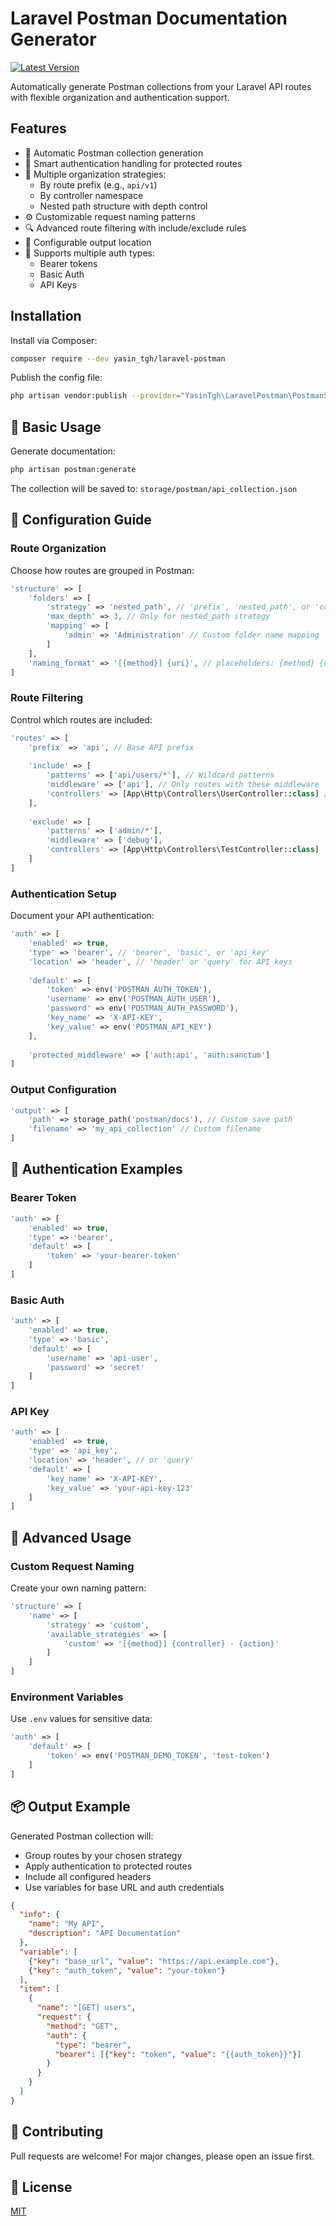 
# Laravel Postman Documentation Generator

[![Latest Version](https://img.shields.io/packagist/v/yasin_tgh/laravel-postman.svg?style=flat-square)](https://packagist.org/packages/yasin_tgh/laravel-postman)

Automatically generate Postman collections from your Laravel API routes with flexible organization and authentication support.

## Features

- 🚀 Automatic Postman collection generation
- 🔐 Smart authentication handling for protected routes
- 🔧 Multiple organization strategies:
  - By route prefix (e.g., `api/v1`)
  - By controller namespace
  - Nested path structure with depth control
- ⚙️ Customizable request naming patterns
- 🔍 Advanced route filtering with include/exclude rules
- 📂 Configurable output location
- 🔑 Supports multiple auth types:
  - Bearer tokens
  - Basic Auth
  - API Keys

## Installation

Install via Composer:

```bash
composer require --dev yasin_tgh/laravel-postman
```

Publish the config file:
```bash
php artisan vendor:publish --provider="YasinTgh\LaravelPostman\PostmanServiceProvider" --tag="postman-config"
```

## 🚀 Basic Usage

Generate documentation:
```bash
php artisan postman:generate
```

The collection will be saved to: `storage/postman/api_collection.json`

## 🔧 Configuration Guide

### Route Organization

Choose how routes are grouped in Postman:

```php
'structure' => [
    'folders' => [
        'strategy' => 'nested_path', // 'prefix', 'nested_path', or 'controller'
        'max_depth' => 3, // Only for nested_path strategy
        'mapping' => [
            'admin' => 'Administration' // Custom folder name mapping
        ]
    ],
    'naming_format' => '[{method}] {uri}', // placeholders: {method} {uri} {controller} {action}
]
```

### Route Filtering

Control which routes are included:

```php
'routes' => [
    'prefix' => 'api', // Base API prefix
    
    'include' => [
        'patterns' => ['api/users/*'], // Wildcard patterns
        'middleware' => ['api'], // Only routes with these middleware
        'controllers' => [App\Http\Controllers\UserController::class] // Specific controllers
    ],
    
    'exclude' => [
        'patterns' => ['admin/*'],
        'middleware' => ['debug'],
        'controllers' => [App\Http\Controllers\TestController::class]
    ]
]
```

### Authentication Setup

Document your API authentication:

```php
'auth' => [
    'enabled' => true,
    'type' => 'bearer', // 'bearer', 'basic', or 'api_key'
    'location' => 'header', // 'header' or 'query' for API keys
    
    'default' => [
        'token' => env('POSTMAN_AUTH_TOKEN'),
        'username' => env('POSTMAN_AUTH_USER'),
        'password' => env('POSTMAN_AUTH_PASSWORD'),
        'key_name' => 'X-API-KEY',
        'key_value' => env('POSTMAN_API_KEY')
    ],
    
    'protected_middleware' => ['auth:api', 'auth:sanctum']
]
```

### Output Configuration

```php
'output' => [
    'path' => storage_path('postman/docs'), // Custom save path
    'filename' => 'my_api_collection' // Custom filename
]
```

## 🔐 Authentication Examples

### Bearer Token
```php
'auth' => [
    'enabled' => true,
    'type' => 'bearer',
    'default' => [
        'token' => 'your-bearer-token'
    ]
]
```

### Basic Auth
```php
'auth' => [
    'enabled' => true,
    'type' => 'basic',
    'default' => [
        'username' => 'api-user',
        'password' => 'secret'
    ]
]
```

### API Key
```php
'auth' => [
    'enabled' => true,
    'type' => 'api_key',
    'location' => 'header', // or 'query'
    'default' => [
        'key_name' => 'X-API-KEY',
        'key_value' => 'your-api-key-123'
    ]
]
```

## 🎯 Advanced Usage

### Custom Request Naming
Create your own naming pattern:
```php
'structure' => [
    'name' => [
        'strategy' => 'custom',
        'available_strategies' => [
            'custom' => '[{method}] {controller} - {action}'
        ]
    ]
]
```

### Environment Variables
Use `.env` values for sensitive data:
```php
'auth' => [
    'default' => [
        'token' => env('POSTMAN_DEMO_TOKEN', 'test-token')
    ]
]
```

## 📦 Output Example

Generated Postman collection will:
- Group routes by your chosen strategy
- Apply authentication to protected routes
- Include all configured headers
- Use variables for base URL and auth credentials

```json
{
  "info": {
    "name": "My API",
    "description": "API Documentation"
  },
  "variable": [
    {"key": "base_url", "value": "https://api.example.com"},
    {"key": "auth_token", "value": "your-token"}
  ],
  "item": [
    {
      "name": "[GET] users",
      "request": {
        "method": "GET",
        "auth": {
          "type": "bearer",
          "bearer": [{"key": "token", "value": "{{auth_token}}"}]
        }
      }
    }
  ]
}
```

## 🤝 Contributing
Pull requests are welcome! For major changes, please open an issue first.

## 📄 License
[MIT](https://choosealicense.com/licenses/mit/)
